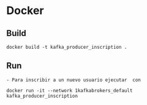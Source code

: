 # Docker

## Build
```console
docker build -t kafka_producer_inscription .
```
## Run

    - Para inscribir a un nuevo usuario ejecutar  con 

```console
docker run -it --network 1kafkabrokers_default kafka_producer_inscription
```
